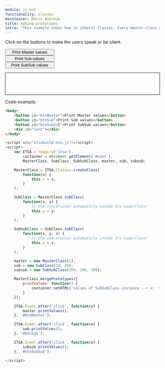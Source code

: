 ```yaml
---
module: js-ext
functionality: Classes
maintainer: Marco Asbreuk
title: Adding prototypes
intro: "This example shows how to inherit Classes. Every master-class should be defined using </b>ITSA.Classes.createClass()</b>. From that point out, Classes can be inherited by using <b>subClass</b> of the parent-Class."
---
```


<style type="text/css">
    #btnMaster, #btnSub, #btnSubSub {
        display: block;
        min-width: 12em;
    }
    #cont {
        border: solid 1px #000;
        padding: 1em;
        min-width: 10em;
        min-height: 3em;
        display: block;
        margin-top: 1em;
    }
</style>

Click on the buttons to make the users speak or be silent.

<button id="btnMaster" class="pure-button pure-button-bordered">Print Master values</button>
<button id="btnSub" class="pure-button pure-button-bordered">Print Sub values</button>
<button id="btnSubSub" class="pure-button pure-button-bordered">Print SubSub values</button>

<div id="cont"></div>


<p class="spaced">Code-example:</p>

```html
<body>
    <button id="btnMaster">Print Master values</button>
    <button id="btnSub">Print Sub values</button>
    <button id="btnSubSub">Print SubSub values</button>
    <div id="cont"></div>
</body>
```

```js
<script src="itsabuild-min.js"></script>
<script>
    var ITSA = require('itsa'),
        container = document.getElement('#cont'),
        MasterClass, SubClass, SubSubClass, master, sub, subsub;

    MasterClass = ITSA.Classes.createClass(
        function(x) {
            this.x = x;
        }
    );

    SubClass = MasterClass.subClass(
        function(x, y) {
            // the constructor automaticly invoke its superclass!
            this.y = y;
        }
    );

    SubSubClass = SubClass.subClass(
        function(x, y, z) {
            // the constructor automaticly invoke its superclass!
            this.z = z;
        }
    );

    master = new MasterClass(1);
    sub = new SubClass(10, 20);
    subsub = new SubSubClass(100, 200, 300);

    MasterClass.mergePrototypes({
        printValues: function() {
            container.setHTML('values of SubSubClass-instance --> x: '+this.x+', y: '+this.y+', z: '+this.z);
        }
    });

    ITSA.Event.after('click', function(e) {
        master.printValues();
    }, '#btnMaster');

    ITSA.Event.after('click', function(e) {
        sub.printValues();
    }, '#btnSub');

    ITSA.Event.after('click', function(e) {
        subsub.printValues();
    }, '#btnSubSub');

</script>
```

<script src="../../dist/itsabuild-min.js"></script>
<script>
    var ITSA = require('itsa'),
        container = document.getElement('#cont'),
        MasterClass, SubClass, SubSubClass, master, sub, subsub;

    MasterClass = ITSA.Classes.createClass(
        function(x) {
            this.x = x;
        }
    );

    SubClass = MasterClass.subClass(
        function(x, y) {
            // the constructor automaticly invoke its superclass!
            this.y = y;
        }
    );

    SubSubClass = SubClass.subClass(
        function(x, y, z) {
            // the constructor automaticly invoke its superclass!
            this.z = z;
        }
    );

    master = new MasterClass(1);
    sub = new SubClass(10, 20);
    subsub = new SubSubClass(100, 200, 300);

    MasterClass.mergePrototypes({
        printValues: function() {
            container.setHTML('values --> x: '+this.x+', y: '+this.y+', z: '+this.z);
        }
    });

    ITSA.Event.after('click', function(e) {
        master.printValues();
    }, '#btnMaster');

    ITSA.Event.after('click', function(e) {
        sub.printValues();
    }, '#btnSub');

    ITSA.Event.after('click', function(e) {
        subsub.printValues();
    }, '#btnSubSub');

</script>